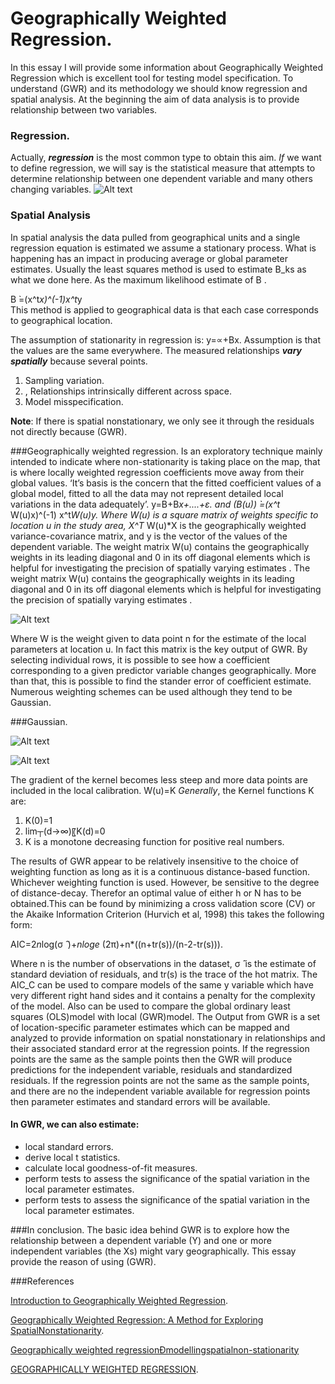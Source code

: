 Geographically Weighted Regression.
===================================


In this essay I will provide some information about Geographically Weighted Regression which is excellent tool for testing model specification.
To understand (GWR) and its methodology we should know regression and spatial analysis. At the beginning the aim of data analysis is to provide relationship between two variables.

### Regression.
Actually, ***regression*** is the most common type to obtain this aim. *If* we want to define regression, we will say is the statistical measure that attempts to determine relationship between one dependent variable and many others changing variables.
![Alt text](http://image.slidesharecdn.com/simplelinearregressionpelatihan-090829234643-phpapp02/95/simple-linier-regression-9-728.jpg?cb=1251589640)
### Spatial Analysis
In spatial analysis the data pulled from geographical units and a single regression equation is estimated we assume a stationary process. What is happening has an impact in producing average or global parameter estimates. 
Usually the least squares method is used to estimate B_ks as what we done here. As the maximum likelihood estimate of B .


B ̀=(x^t*x)^(-1)x^t*y  
This method is applied to geographical data is that each case corresponds to geographical location.

The assumption of stationarity in regression is:
y=∝+Bx.
Assumption is that the values are the same everywhere.
The measured relationships ***vary spatially*** because several points.
<ol>
<li>Sampling variation. </li>
<li>, Relationships intrinsically different across space.</li>
<li>Model misspecification.</li>
</ol>

**Note**: If there is spatial nonstationary, we only see it through the residuals not directly because (GWR).

###Geographically weighted regression.
Is an exploratory technique mainly intended to indicate where non-stationarity is taking place on the map, that is where locally weighted regression coefficients move away from their global values. ‘It’s basis is the concern that the fitted coefficient values of a global model, fitted to all the data may not represent detailed local variations in the data adequately’.
y=B+B*x+....+ε.   and  (B(u)) ̀=(x^t* W(u)x)^(-1) x^t*W(u)y.
Where W(u) is a square matrix of weights specific to location u in the study area, X^T* W(u)*X is the geographically weighted variance-covariance matrix, and y is the vector of the values of the dependent variable.
The weight matrix W(u) contains the geographically weights in its leading diagonal and 0 in its off diagonal elements which is helpful for investigating the precision of spatially varying estimates .
The weight matrix W(u) contains the geographically weights in its leading diagonal and 0 in its off diagonal elements which is helpful for investigating the precision of spatially varying estimates .

![Alt text](http://docsdrive.com/images/ansinet/jas/2011/img2-2k11-630-638.gif)

Where W is the weight given to data point n for the estimate of the local parameters at location u. In fact this matrix is the key output of GWR. By selecting individual rows, it is possible to see how a coefficient corresponding to a given predictor variable changes geographically. More than that, this is possible to find the stander error of coefficient estimate.
Numerous weighting schemes can be used although they tend to be Gaussian.

###Gaussian.

![Alt text](http://www.mdpi.com/remotesensing/remotesensing-07-06454/article_deploy/html/images/remotesensing-07-06454-g003.png)

![Alt text](http://i.imgur.com/mp1D5.jpg)

The gradient of the kernel becomes less steep and more data points are included in the local calibration. 
W(u)=K
*Generally*, the Kernel functions K are:
<ol>
<li>K(0)=1</li>
<li>lim┬(d→∞)⁡〖K(d)=0</li>
<li>K is a monotone decreasing function for positive real numbers.</li> 
</ol>
The results of GWR appear to be relatively insensitive to the choice of weighting function as long as it is a continuous distance-based function. Whichever weighting function is used. However, be sensitive to the degree of distance-decay. Therefor an optimal value of either h or N has to be obtained.This can be found by minimizing a cross validation score (CV) or the Akaike Information Criterion (Hurvich et al, 1998) this takes the following form: 

AIC=2*n*log(σ ̂ )+*nloge* (2π)+n*((n+tr(s))/(n-2-tr(s))).

Where n is the number of observations in the dataset, σ ̂ is the estimate of standard deviation of residuals, and tr(s) is the trace of the hot matrix.  The AIC_C can be used to compare models of the same y variable which have very different right hand sides and it contains a penalty for the complexity of the model. Also can be used to compare the global ordinary least squares (OLS)model with local (GWR)model.
The Output from GWR is a set of location-specific parameter estimates which can be mapped and analyzed to provide information on spatial nonstationary in relationships and their associated standard error at the regression points. If the regression points are the same as the sample points then the GWR will produce predictions for the independent variable, residuals and standardized residuals. If the regression points are not the same as the sample points, and there are no the independent variable available for regression points then parameter estimates and standard errors will be available.

#### In GWR, we can also estimate:
<ul>
<li>local standard errors.</li>
<li>derive local t statistics.</li>
<li>calculate local goodness-of-fit measures.</li> 
<li> perform tests to assess the significance of the spatial variation in the local parameter estimates.</li> 
<li> perform tests to assess the significance of the spatial variation in the local parameter estimates.</li> 
</ul>


###In conclusion.
The basic idea behind GWR is to explore how the relationship between a dependent variable (Y) and one or more independent variables (the Xs) might vary geographically. This essay provide the reason of using (GWR).

###References

[Introduction to Geographically Weighted Regression](http://www.bristol.ac.uk/media-library/sites/cmpo/migrated/documents/gwr.pdf).

[Geographically Weighted Regression: A Method for Exploring SpatialNonstationarity](http://eprints.maynoothuniversity.ie/5895/1/CB_Weighted%20Regression.pdf).

[Geographically weighted regressionÐmodellingspatialnon-stationarity](http://onlinelibrary.wiley.com/doi/10.1111/1467-9884.00145/epdf)

[GEOGRAPHICALLY WEIGHTED REGRESSION](http://www.geos.ed.ac.uk/~gisteac/fspat/gwr/gwr_arcgis/GWR_WhitePaper.pdf).











